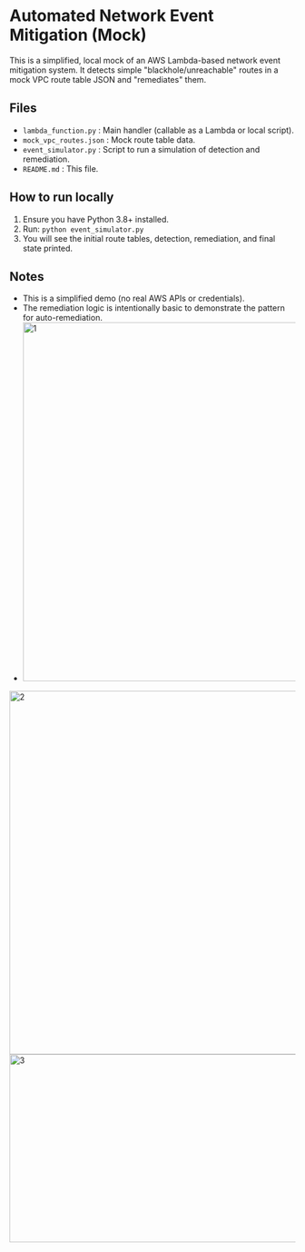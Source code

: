 # Automated Network Event Mitigation (Mock)

This is a simplified, local mock of an AWS Lambda-based network event mitigation system.
It detects simple "blackhole/unreachable" routes in a mock VPC route table JSON and "remediates" them.

## Files
- `lambda_function.py` : Main handler (callable as a Lambda or local script).
- `mock_vpc_routes.json` : Mock route table data.
- `event_simulator.py` : Script to run a simulation of detection and remediation.
- `README.md` : This file.

## How to run locally
1. Ensure you have Python 3.8+ installed.
2. Run: `python event_simulator.py`
3. You will see the initial route tables, detection, remediation, and final state printed.

## Notes
- This is a simplified demo (no real AWS APIs or credentials).
- The remediation logic is intentionally basic to demonstrate the pattern for auto-remediation.
- <img width="730" height="632" alt="1" src="https://github.com/user-attachments/assets/7c8a32f4-e46e-40d3-afa3-73988b0288db" />
<img width="1351" height="640" alt="2" src="https://github.com/user-attachments/assets/7aad579c-0b52-4129-b27d-fe4c97eee003" />
<img width="543" height="331" alt="3" src="https://github.com/user-attachments/assets/b742563d-f306-463e-aaf0-5f9943f78966" />

